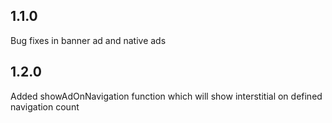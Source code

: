 ## 1.1.0
Bug fixes in banner ad and native ads

## 1.2.0
Added showAdOnNavigation function which will show interstitial on defined navigation count